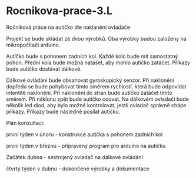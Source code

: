 # Rocnikova-prace-3.L
Ročníková práce na autíčko dle naklanění ovladače

Projekt se bude skládat ze dvou výrobků.
Oba výrobky budou založeny na mikropočítači arduino.

Autíčko bude s pohonem zadních kol. Každé kolo bude mít samostatný pohon. Přední kola bude možná natášet, aby mohlo autíčko zatáčet. Příkazy bude autíčko dostávat dálkově.

Dálkové ovládání bude obsahovat gyroskopický senzor. 
Při naklonění dopředu se bude pohybovat tímto směrem rychlostí, která bude odpovídat intentitě naklonění.
Při naklonění do stran bude autíčko zatáčet tímto směrem. Při náklonu zpět bude autíčko couvat. 
Na dálkovém ovladači bude několik led diod, aby bylo možné kontrolovat, jestli ovladač správně chápe příkazy.
Příkazy bude následně posílat autíčku.

Plán konzultací:

první týden v únoru - konstrukce autíčka s pohonem zadních kol

první týden v březnu - připravený program pro arduino na autíčku

Začátek dubna - sestrojený ovladač na dálkové ovládání

čtvrtý týden v dubnu - dokončené výrobky a dokumentace
